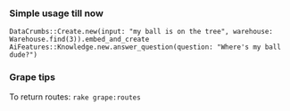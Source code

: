 ### Simple usage till now

```
DataCrumbs::Create.new(input: "my ball is on the tree", warehouse: Warehouse.find(3)).embed_and_create
AiFeatures::Knowledge.new.answer_question(question: "Where's my ball dude?")
```


### Grape tips

To return routes:
`rake grape:routes`
